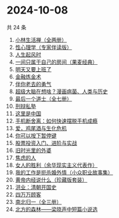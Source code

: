 # 2024-10-08

共 24 条

<!-- BEGIN WEREAD -->
<!-- 最后更新时间 2024-10-08 02:01:19 +0800 -->
1. [小林生活禅（全两册）](https://weread.qq.com/web/bookDetail/25d32400813ab705dg0163e9)
1. [性心理学（专家伴读版）](https://weread.qq.com/web/bookDetail/2f532690813ab873cg016b4b)
1. [人生起风时](https://weread.qq.com/web/bookDetail/9ac32fb0813ab93c6g016f4e)
1. [一间只属于自己的房间（果麦经典）](https://weread.qq.com/web/bookDetail/fdd327a07198e688fdd47f6)
1. [明天又要上班了](https://weread.qq.com/web/bookDetail/abe325c0813ab8167g011e37)
1. [金融炼金术](https://weread.qq.com/web/bookDetail/b83329305e0d73b83076d07)
1. [伴你老去的勇气](https://weread.qq.com/web/bookDetail/93b32df0813ab93d3g018aa3)
1. [超级大脑在想啥？漫画病菌、人类与历史](https://weread.qq.com/web/bookDetail/f70322b07222a6d9f705cf0)
1. [最后一个道士（全七册）](https://weread.qq.com/web/bookDetail/1b1320507223e1791b1f1d3)
1. [刑辩私塾](https://weread.qq.com/web/bookDetail/f0232330727da25df025d59)
1. [这里是中国](https://weread.qq.com/web/bookDetail/084324d07193a89308476c4)
1. [手机断舍离：如何快速摆脱手机成瘾](https://weread.qq.com/web/bookDetail/06e32a20813ab93b2g018a88)
1. [爱，鸡尾酒与生化危机](https://weread.qq.com/web/bookDetail/71032a60813ab91feg018273)
1. [你可以按下暂停键](https://weread.qq.com/web/bookDetail/6bc321b0813ab93f9g0114d8)
1. [股票投资入门、进阶与实战](https://weread.qq.com/web/bookDetail/b2432a80813ab6ea6g018b18)
1. [旧时光里的外婆](https://weread.qq.com/web/bookDetail/11b324c0813ab7b4ag0100b9)
1. [焦虑的人](https://weread.qq.com/web/bookDetail/5c432bf0726d70995c4f25f)
1. [女人的胜利（余华现实主义代表作）](https://weread.qq.com/web/bookDetail/50132dc0813ab937dg0158cf)
1. [我的工作是扼杀婚外情（小众职业故事集）](https://weread.qq.com/web/bookDetail/32e32f80813ab92c1g011d73)
1. [黄帝内经说什么（珍藏版套装）](https://weread.qq.com/web/bookDetail/68b329b07187b49a68b3c45)
1. [洪业：清朝开国史](https://weread.qq.com/web/bookDetail/62332440717057ac62312e7)
1. [四万万顾客](https://weread.qq.com/web/bookDetail/c1132ed072a5f7b9c11e1f8)
1. [南北归一（全三册）](https://weread.qq.com/web/bookDetail/47e32340813ab9339g0123d7)
1. [北方的森林——梁晓声中短篇小说选](https://weread.qq.com/web/bookDetail/41d32060813ab9377g019731)
<!-- END WEREAD -->